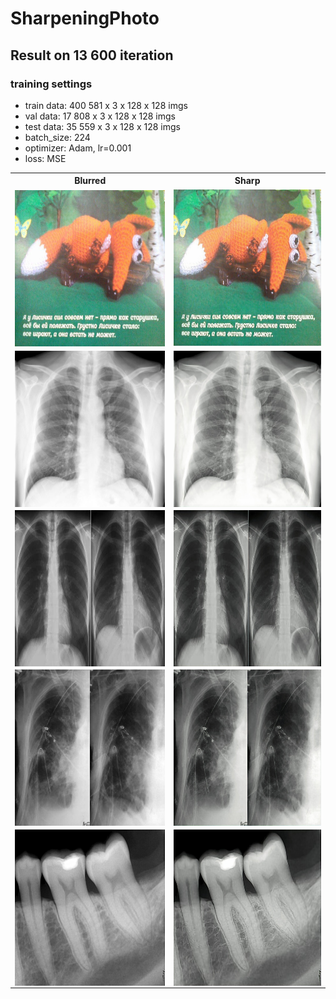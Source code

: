 # SharpeningPhoto

## Result on 13 600 iteration
### training settings
- train data: 400 581 x 3 x 128 x 128 imgs
- val data: 17 808 x 3 x 128 x 128 imgs
- test data: 35 559 x 3 x 128 x 128 imgs
- batch_size: 224
- optimizer: Adam, lr=0.001
- loss: MSE

<table style="width:100%" align="center">
  <tr>
    <th>Blurred</th>
    <th>Sharp</th>
  </tr>
  <tr>
    <td><img src="https://github.com/0leynik/SharpeningPhoto/blob/master/release/input_img/8.jpg" align="center" height="250"/></td>
    <td><img src="https://github.com/0leynik/SharpeningPhoto/blob/master/release/input_img/8_sharp.jpg" height="250"/>
  </tr>
  <tr>
    <td><img src="https://github.com/0leynik/SharpeningPhoto/blob/master/release/input_img/1.JPG" align="center" height="250"/></td>
    <td><img src="https://github.com/0leynik/SharpeningPhoto/blob/master/release/input_img/1_sharp.JPG" align="center" height="250"/>
  </tr>
  <tr>
    <td><img src="https://github.com/0leynik/SharpeningPhoto/blob/master/release/input_img/2.JPG" align="center" height="250"/></td>
    <td><img src="https://github.com/0leynik/SharpeningPhoto/blob/master/release/input_img/2_sharp.JPG" align="center" height="250"/>
  </tr>
  <tr>
    <td><img src="https://github.com/0leynik/SharpeningPhoto/blob/master/release/input_img/3.JPG" align="center" height="250"/></td>
    <td><img src="https://github.com/0leynik/SharpeningPhoto/blob/master/release/input_img/3_sharp.JPG" align="center" height="250"/>
  </tr>
  <tr>
    <td><img src="https://github.com/0leynik/SharpeningPhoto/blob/master/release/input_img/4.jpg" align="center" height="250"/></td>
    <td><img src="https://github.com/0leynik/SharpeningPhoto/blob/master/release/input_img/4_sharp.jpg" align="center" height="250"/>
  </tr>
</table>
